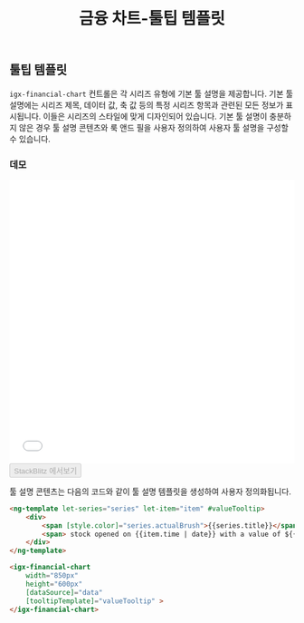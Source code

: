 ﻿---
title: 금융 차트-툴팁 템플릿
_description: Ignite UI for Angular 금융 차트 컴포넌트는 간단하고 직관적인 API를 사용하여 재무 데이터를 표시하도록 쉽게 구성되어 있으며, 사용자가 데이터를 바인딩하면 차트는 데이터를 시각화하고 해석할 수 있는 다양한 방법을 제공합니다.
_keywords: Ignite UI for Angular, Angular, 네이티브 Angular 컴포넌트 세트, 네이티브 Angular 컨트롤, 네이티브 Angular 컴포넌트, 네이티브 Angular 컴포넌트 라이브러리, Angular 차트, Angular 차트 컨트롤, Angular 차트 예제, Angular 그리드 컴포넌트, Angular 차트 컴포넌트, Angular 금융 차트
_language: kr
---
## 툴팁 템플릿

`igx-financial-chart` 컨트롤은 각 시리즈 유형에 기본 툴 설명을 제공합니다. 기본 툴 설명에는 시리즈 제목, 데이터 값, 축 값 등의 특정 시리즈 항목과 관련된 모든 정보가 표시됩니다. 이들은 시리즈의 스타일에 맞게 디자인되어 있습니다. 기본 툴 설명이 충분하지 않은 경우 툴 설명 콘텐츠와 룩 앤드 필을 사용자 정의하여 사용자 툴 설명을 구성할 수 있습니다.

### 데모

<div class="sample-container" style="height: 500px">
    <iframe id="financial-chart-tooltip-template-iframe" src='{environment:demosBaseUrl}/charts/financial-chart-tooltip-template' width="100%" height="100%" seamless frameBorder="0" onload="onSampleIframeContentLoaded(this);"></iframe>
</div>
<div>
    <button data-localize="stackblitz" disabled class="stackblitz-btn"   data-iframe-id="financial-chart-tooltip-template-iframe" data-demos-base-url="{environment:demosBaseUrl}">StackBlitz 에서보기
    </button>
</div>

<div class="divider--half"></div>

툴 설명 콘텐츠는 다음의 코드와 같이 툴 설명 템플릿을 생성하여 사용자 정의화됩니다.

```html
<ng-template let-series="series" let-item="item" #valueTooltip>
    <div>
        <span [style.color]="series.actualBrush">{{series.title}}</span>
        <span> stock opened on {{item.time | date}} with a value of ${{item.open | number}} and closed with a value of ${{item.close | number}}.</span>
    </div>
</ng-template>

<igx-financial-chart
    width="850px"
    height="600px"
    [dataSource]="data"
    [tooltipTemplate]="valueTooltip" >
</igx-financial-chart>

```


